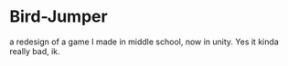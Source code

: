 # Bird-Jumper
a redesign of a game I made in middle school, now in unity. Yes it kinda really bad, ik.
